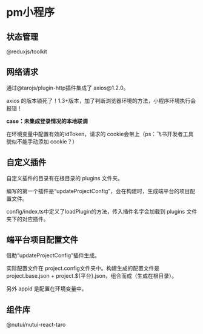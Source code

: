 # pm小程序

## 状态管理

@reduxjs/toolkit

## 网络请求

通过@tarojs/plugin-http插件集成了 axios\@1.2.0。 &#x20;

axios 的版本锁死了！1.3+版本，加了判断浏览器环境的方法，小程序环境执行会报错！ &#x20;

**case：未集成登录情况的本地联调** &#x20;

在环境变量中配置有效的idToken，请求的 cookie会带上（ps：飞书开发者工具貌似不能手动添加 cookie？）

## 自定义插件

自定义插件的目录有在根目录的 plugins 文件夹。 &#x20;

编写的第一个插件是“updateProjectConfig”，会在构建时，生成端平台的项目配置文件。 &#x20;

config/index.ts中定义了loadPlugin的方法，传入插件名字会加载到 plugins 文件夹下的对应插件。

## 端平台项目配置文件

借助“updateProjectConfig”插件生成。 &#x20;

&#x20;实际配置文件在 project.config文件夹中。构建生成的配置文件是 project.base.json + project.\${平台}.json，组合而成（生成在根目录）。 &#x20;

另外 appid 是配置在环境变量中。

## 组件库

@nutui/nutui-react-taro

